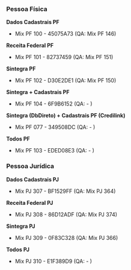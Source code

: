 ### Pessoa Física

**Dados Cadastrais PF**
- Mix PF 100 - 45075A73 (QA: Mix PF 146)

**Receita Federal PF**
- Mix PF 101 - 82737459 (QA: Mix PF 151)

**Sintegra PF**
- Mix PF 102 - D30E2DE1 (QA: Mix PF 150)

**Sintegra + Cadastrais PF**
- Mix PF 104 - 6F9B6152 (QA: - )

**Sintegra (DbDireto) + Cadastrais PF (Credilink)**
- Mix PF 077 - 349508DC (QA: - )

**Todos PF**
- Mix PF 103 - EDED08E3 (QA: - )

### Pessoa Jurídica

**Dados Cadastrais PJ**
- Mix PJ 307 - BF1529FF (QA: Mix PJ 364)

**Receita Federal PJ**
- Mix PJ 308 - 86D12ADF (QA: Mix PJ 374)

**Sintegra PJ**
- Mix PJ 309 - 0F83C328 (QA: Mix PJ 366)

**Todos PJ**
- Mix PJ 310 - E1F389D9 (QA: - )